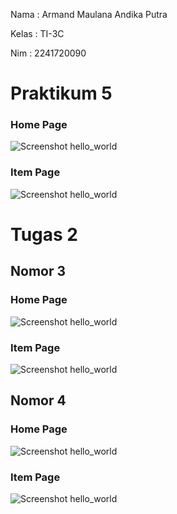 Nama : Armand Maulana Andika Putra

Kelas : TI-3C

Nim : 2241720090

# Praktikum 5
### Home Page
![Screenshot hello_world](assets/image/praktikum5-homepage.png)

### Item Page
![Screenshot hello_world](assets/image/praktikum5_itempage.png)


# Tugas 2
## Nomor 3
### Home Page
![Screenshot hello_world](assets/image/tugas2-no3_homepage.png)

### Item Page
![Screenshot hello_world](assets/image/tugas2-no3_itempage.png)

## Nomor 4
### Home Page
![Screenshot hello_world](assets/image/tugas2-no4_homepage.png)

### Item Page
![Screenshot hello_world](assets/image/tugas2-no4_itempage.png)